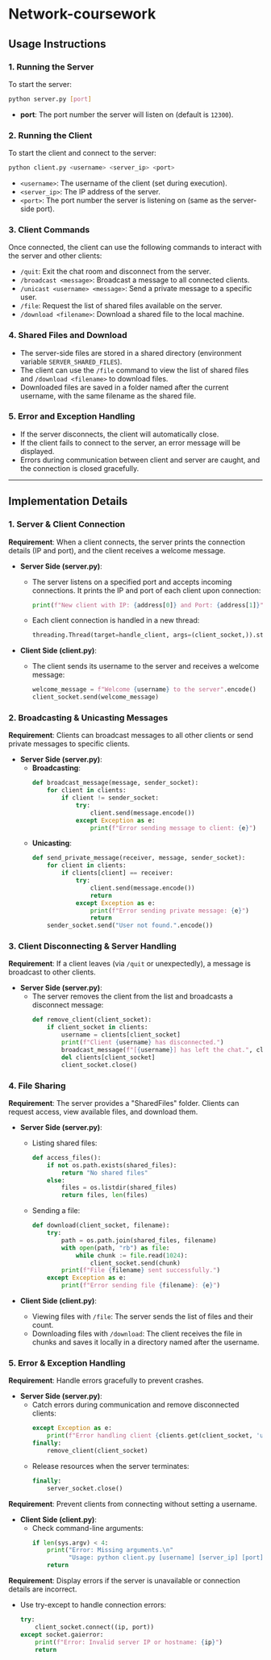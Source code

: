 # Network-coursework

## Usage Instructions

### 1. Running the Server
To start the server:
```bash
python server.py [port]
```
- **port**: The port number the server will listen on (default is `12300`).

### 2. Running the Client
To start the client and connect to the server:
```bash
python client.py <username> <server_ip> <port>
```
- `<username>`: The username of the client (set during execution).
- `<server_ip>`: The IP address of the server.
- `<port>`: The port number the server is listening on (same as the server-side port).

### 3. Client Commands
Once connected, the client can use the following commands to interact with the server and other clients:

- `/quit`: Exit the chat room and disconnect from the server.
- `/broadcast <message>`: Broadcast a message to all connected clients.
- `/unicast <username> <message>`: Send a private message to a specific user.
- `/file`: Request the list of shared files available on the server.
- `/download <filename>`: Download a shared file to the local machine.

### 4. Shared Files and Download
- The server-side files are stored in a shared directory (environment variable `SERVER_SHARED_FILES`).
- The client can use the `/file` command to view the list of shared files and `/download <filename>` to download files.
- Downloaded files are saved in a folder named after the current username, with the same filename as the shared file.

### 5. Error and Exception Handling
- If the server disconnects, the client will automatically close.
- If the client fails to connect to the server, an error message will be displayed.
- Errors during communication between client and server are caught, and the connection is closed gracefully.

---

## Implementation Details

### 1. Server & Client Connection
**Requirement**: When a client connects, the server prints the connection details (IP and port), and the client receives a welcome message.

- **Server Side (server.py)**:
  - The server listens on a specified port and accepts incoming connections. It prints the IP and port of each client upon connection:
    ```python
    print(f"New client with IP: {address[0]} and Port: {address[1]}")
    ```
  - Each client connection is handled in a new thread:
    ```python
    threading.Thread(target=handle_client, args=(client_socket,)).start()
    ```

- **Client Side (client.py)**:
  - The client sends its username to the server and receives a welcome message:
    ```python
    welcome_message = f"Welcome {username} to the server".encode()
    client_socket.send(welcome_message)
    ```

### 2. Broadcasting & Unicasting Messages
**Requirement**: Clients can broadcast messages to all other clients or send private messages to specific clients.

- **Server Side (server.py)**:
  - **Broadcasting**:
    ```python
    def broadcast_message(message, sender_socket):
        for client in clients:
            if client != sender_socket:
                try:
                    client.send(message.encode())
                except Exception as e:
                    print(f"Error sending message to client: {e}")
    ```
  - **Unicasting**:
    ```python
    def send_private_message(receiver, message, sender_socket):
        for client in clients:
            if clients[client] == receiver:
                try:
                    client.send(message.encode())
                    return
                except Exception as e:
                    print(f"Error sending private message: {e}")
                    return
        sender_socket.send("User not found.".encode())
    ```

### 3. Client Disconnecting & Server Handling
**Requirement**: If a client leaves (via `/quit` or unexpectedly), a message is broadcast to other clients.

- **Server Side (server.py)**:
  - The server removes the client from the list and broadcasts a disconnect message:
    ```python
    def remove_client(client_socket):
        if client_socket in clients:
            username = clients[client_socket]
            print(f"Client {username} has disconnected.")
            broadcast_message(f"[{username}] has left the chat.", client_socket)
            del clients[client_socket]
            client_socket.close()
    ```

### 4. File Sharing
**Requirement**: The server provides a "SharedFiles" folder. Clients can request access, view available files, and download them.

- **Server Side (server.py)**:
  - Listing shared files:
    ```python
    def access_files():
        if not os.path.exists(shared_files):
            return "No shared files"
        else:
            files = os.listdir(shared_files)
            return files, len(files)
    ```
  - Sending a file:
    ```python
    def download(client_socket, filename):
        try:
            path = os.path.join(shared_files, filename)
            with open(path, "rb") as file:
                while chunk := file.read(1024):
                    client_socket.send(chunk)
            print(f"File {filename} sent successfully.")
        except Exception as e:
            print(f"Error sending file {filename}: {e}")
    ```

- **Client Side (client.py)**:
  - Viewing files with `/file`:
    The server sends the list of files and their count.
  - Downloading files with `/download`:
    The client receives the file in chunks and saves it locally in a directory named after the username.

### 5. Error & Exception Handling
**Requirement**: Handle errors gracefully to prevent crashes.

- **Server Side (server.py)**:
  - Catch errors during communication and remove disconnected clients:
    ```python
    except Exception as e:
        print(f"Error handling client {clients.get(client_socket, 'unknown')}: {e}")
    finally:
        remove_client(client_socket)
    ```
  - Release resources when the server terminates:
    ```python
    finally:
        server_socket.close()
    ```

**Requirement**: Prevent clients from connecting without setting a username.
- **Client Side (client.py)**:
  - Check command-line arguments:
    ```python
    if len(sys.argv) < 4:
        print("Error: Missing arguments.\n"
              "Usage: python client.py [username] [server_ip] [port]")
        return
    ```

**Requirement**: Display errors if the server is unavailable or connection details are incorrect.
- Use try-except to handle connection errors:
    ```python
    try:
        client_socket.connect((ip, port))
    except socket.gaierror:
        print(f"Error: Invalid server IP or hostname: {ip}")
        return
    ```

